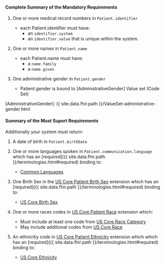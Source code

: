 #### Complete Summary of the Mandatory Requirements


1.  One or more medical record numbers in `Patient.identifier`
    -   each Patient.identifier must have:
        -   an `identifier.system`
        -   an `identifier.value` that is unique within the system.

2.  One or more names in `Patient.name`
    -   each Patient.name must have:
        -   a `name.family`
        -   a `name.given`

3.  One administrative gender in `Patient.gender`
    -   Patient.gender is bound to [AdministrativeGender] Value set (Code Set)

  [AdministrativeGender]: {{ site.data.fhir.path }}/ValueSet-administrative-gender.html
  
  
#### Summary of the Must Suport Requirements

Additionally your system must return:

1.  A date of birth in `Patient.birthDate`
2.  One or more languages spoken in `Patient.communication.language` which has an [required]({{ site.data.fhir.path }}/terminologies.html#required) binding to:
    -    [Common Languages] 
3.  One Birth Sex in the [US Core Patient Birth Sex] extension which has an [required]({{ site.data.fhir.path }}/terminologies.html#required) binding to:
    -   [US Core Birth Sex]
 
4.  One or more races codes in [US Core Patient Race] extension which:
    - Must include at least one code from [US Core Race Category]
    - May include additional codes from [US Core Race]
 
5.  An ethnicitiy code in [US Core Patient Ethnicity] extension which which has an [required]({{ site.data.fhir.path }}/terminologies.html#required) binding to: 
    -  [US Core Ethnicity]

  [Patient.birthDate]: http://hl7.org/fhir/us/daf/daf-patient-definitions.html#daf-patient.Patient.birthDate
  [Patient.communication.language]: http://hl7.org/fhir/us/daf/daf-patient-definitions.html#daf-patient.Patient.communication.language
  [Common Languages]: http://tools.ietf.org/html/bcp47
  [US Core Patient Birth Sex]: Draft_Birth_Sex_Extension "wikilink"
  [US Core Birth Sex]:  http://hl7.org/fhir/extension-us-core-birthsex.html
  [US Core Patient Race]: http://hl7.org/fhir/extension-us-core-race.html
  [US Core Race Category]: http://hl7.org/fhir/us/daf/ValueSet-daf-race.html
  [US Core Race]: http://hl7.org/fhir/v3/Race/index.html
 [US Core Patient Ethnicity]: http://hl7.org/fhir/extension-us-core-ethnicity.html
 [US Core Ethnicity]: http://hl7.org/fhir/v3/Ethnicity/index.html